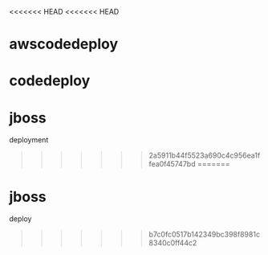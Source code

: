 <<<<<<< HEAD
<<<<<<< HEAD
# awscodedeploy
codedeploy
=======
# jboss
deployment
>>>>>>> 2a5911b44f5523a690c4c956ea1ffea0f45747bd
=======
# jboss
deploy
>>>>>>> b7c0fc0517b142349bc398f8981c8340c0ff44c2
